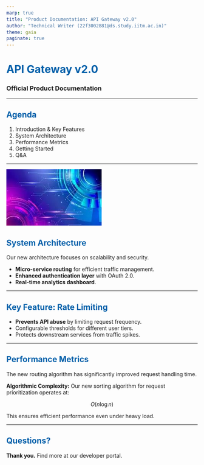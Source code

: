 ```yaml
---
marp: true
title: "Product Documentation: API Gateway v2.0"
author: "Technical Writer (22f3002881@ds.study.iitm.ac.in)"
theme: gaia
paginate: true
---
```


<style>
  h1, h2 {
    color: #005fA9; /* Custom header color */
  }
  section {
    font-family: 'Helvetica', sans-serif;
  }
</style>

# API Gateway v2.0
### Official Product Documentation

---

## Agenda

1.  Introduction & Key Features
2.  System Architecture
3.  Performance Metrics
4.  Getting Started
5.  Q&A

---

![bg right:40% fit](images/background.jpg)

## System Architecture

Our new architecture focuses on scalability and security.

- **Micro-service routing** for efficient traffic management.
- **Enhanced authentication layer** with OAuth 2.0.
- **Real-time analytics dashboard**.

---

## Key Feature: Rate Limiting

- **Prevents API abuse** by limiting request frequency.
- Configurable thresholds for different user tiers.
- Protects downstream services from traffic spikes.

---

## Performance Metrics

The new routing algorithm has significantly improved request handling time.

**Algorithmic Complexity:**
Our new sorting algorithm for request prioritization operates at:

$$ O(n \log n) $$

This ensures efficient performance even under heavy load.

---

## Questions?

**Thank you.**
Find more at our developer portal.
